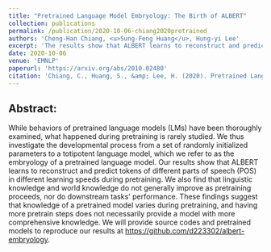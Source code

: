 ```yaml
---
title: "Pretrained Language Model Embryology: The Birth of ALBERT"
collection: publications
permalink: /publication/2020-10-06-chiang2020pretrained
authors: 'Cheng-Han Chiang, <u>Sung-Feng Huang</u>, Hung-yi Lee'
excerpt: 'The results show that ALBERT learns to reconstruct and predict tokens of different parts of speech (POS) in different learning speeds during pretraining, and it is found that linguistic knowledge and world knowledge do not generally improve as pretraining proceeds, nor do downstream tasks&apos; performance.'
date: 2020-10-06
venue: 'EMNLP'
paperurl: 'https://arxiv.org/abs/2010.02480'
citation: 'Chiang, C., Huang, S., &amp; Lee, H. (2020). Pretrained Language Model Embryology: The Birth of ALBERT. ArXiv, abs/2010.02480. '
---
```


Abstract:
---
While behaviors of pretrained language models (LMs) have been thoroughly examined, what happened during pretraining is rarely studied. We thus investigate the developmental process from a set of randomly initialized parameters to a totipotent language model, which we refer to as the embryology of a pretrained language model. Our results show that ALBERT learns to reconstruct and predict tokens of different parts of speech (POS) in different learning speeds during pretraining. We also find that linguistic knowledge and world knowledge do not generally improve as pretraining proceeds, nor do downstream tasks&apos; performance. These findings suggest that knowledge of a pretrained model varies during pretraining, and having more pretrain steps does not necessarily provide a model with more comprehensive knowledge. We will provide source codes and pretrained models to reproduce our results at https://github.com/d223302/albert-embryology.
